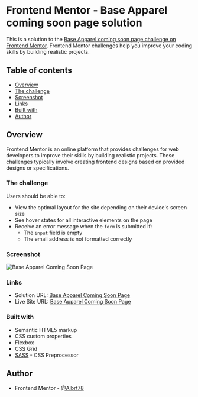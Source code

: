 # Frontend Mentor - Base Apparel coming soon page solution

This is a solution to the [Base Apparel coming soon page challenge on Frontend Mentor](https://www.frontendmentor.io/challenges/base-apparel-coming-soon-page-5d46b47f8db8a7063f9331a0). Frontend Mentor challenges help you improve your coding skills by building realistic projects.

## Table of contents

-   [Overview](#overview)
-   [The challenge](#the-challenge)
-   [Screenshot](#screenshot)
-   [Links](#links)
-   [Built with](#built-with)
-   [Author](#author)

## Overview

Frontend Mentor is an online platform that provides challenges for web developers to improve their skills by building realistic projects. These challenges typically involve creating frontend designs based on provided designs or specifications.

### The challenge

Users should be able to:

-   View the optimal layout for the site depending on their device's screen size
-   See hover states for all interactive elements on the page
-   Receive an error message when the `form` is submitted if:
    -   The `input` field is empty
    -   The email address is not formatted correctly

### Screenshot

![Base Apparel Coming Soon Page](./screenshot.jpg)

### Links

-   Solution URL: [Base Apparel Coming Soon Page](https://github.com/Albrt78/base-apparel-coming-soon.github.io)
-   Live Site URL: [Base Apparel Coming Soon Page](https://your-live-site-url.com)

### Built with

-   Semantic HTML5 markup
-   CSS custom properties
-   Flexbox
-   CSS Grid
-   [SASS](https://www.google.com/url?sa=t&source=web&rct=j&opi=89978449&url=https://sass-lang.com/&ved=2ahUKEwimuOHJ7OmEAxWIxzgGHc7BD64QFnoECAcQAQ&usg=AOvVaw0p_IRgLEbIPRGWtlW7Wph8) - CSS Preprocessor

## Author

-   Frontend Mentor - [@Albrt78](https://www.frontendmentor.io/profile/Albrt78)
